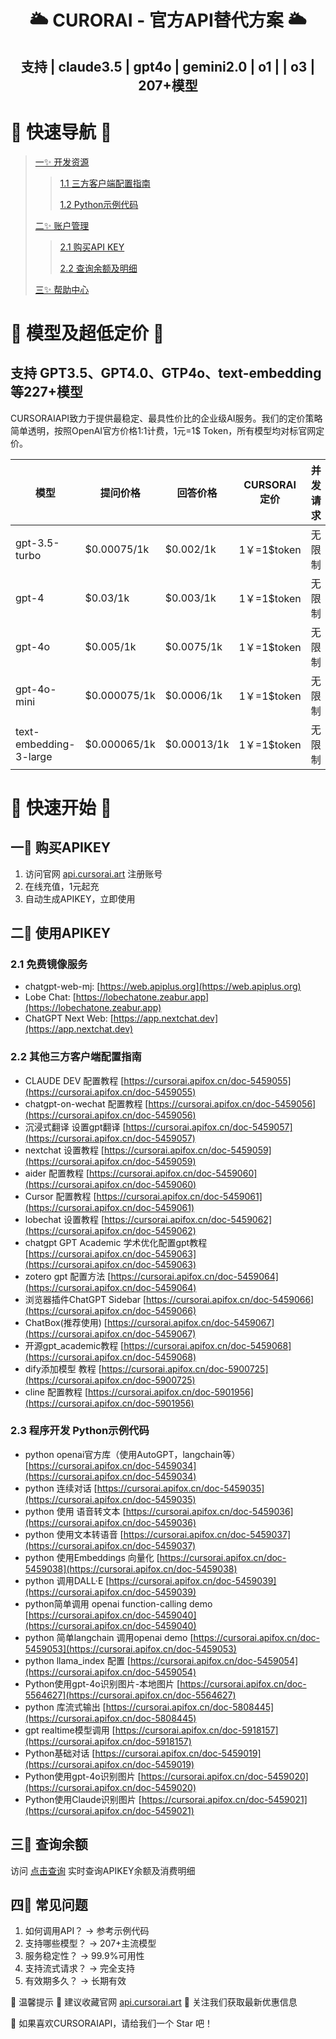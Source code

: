 
<div align="center">

<h1 align="center">🌥️ CURORAI - 官方API替代方案 🌥️</h1>
<h2 align="center">支持 | claude3.5 | gpt4o | gemini2.0 | o1 | | o3 | 207+模型</h2>
</div>

# 🚀 快速导航 🚀

>[一✨ 开发资源](https://github.com/spider-lee/claude-api-key?tab=readme-ov-file#23-%E7%A8%8B%E5%BA%8F%E5%BC%80%E5%8F%91-python%E7%A4%BA%E4%BE%8B%E4%BB%A3%E7%A0%81)
>>[1.1 三方客户端配置指南](https://github.com/spider-lee/claude-api-key?tab=readme-ov-file#22-%E5%85%B6%E4%BB%96%E4%B8%89%E6%96%B9%E5%AE%A2%E6%88%B7%E7%AB%AF%E9%85%8D%E7%BD%AE%E6%8C%87%E5%8D%97)
>>
>>[1.2 Python示例代码](https://github.com/spider-lee/claude-api-key?tab=readme-ov-file#23-%E7%A8%8B%E5%BA%8F%E5%BC%80%E5%8F%91-python%E7%A4%BA%E4%BE%8B%E4%BB%A3%E7%A0%81)
>
>[二✨ 账户管理](https://chaxun.wlai.vip)
>>[2.1 购买API KEY](https://api.cursorai.art/register?aff=xoXg)
>>
>>[2.2 查询余额及明细](https://chaxun.wlai.vip)
>
>[三✨ 帮助中心](https://api.cursorai.art/about)





# 🎯 模型及超低定价 🎯
## 支持 GPT3.5、GPT4.0、GTP4o、text-embedding 等227+模型
CURSORAIAPI致力于提供最稳定、最具性价比的企业级AI服务。我们的定价策略简单透明，按照OpenAI官方价格1:1计费，1元=1$ Token，所有模型均对标官网定价。

| 模型 | 提问价格 | 回答价格 | CURSORAI定价 | 并发请求 |
| --- | --- | --- | --- | --- |
| gpt-3.5-turbo | $0.00075/1k | $0.002/1k | 1￥=1$token | 无限制 |
| gpt-4 | $0.03/1k | $0.003/1k | 1￥=1$token | 无限制 |
| gpt-4o | $0.005/1k | $0.0075/1k | 1￥=1$token | 无限制 |
| gpt-4o-mini | $0.000075/1k | $0.0006/1k | 1￥=1$token | 无限制 |
| text-embedding-3-large | $0.000065/1k | $0.00013/1k | 1￥=1$token | 无限制 |

# 🚀 快速开始 🚀
## 一🌟 购买APIKEY
1. 访问官网 [api.cursorai.art](https://api.cursorai.art/register?aff=xoXg) 注册账号
2. 在线充值，1元起充
3. 自动生成APIKEY，立即使用

## 二🌟 使用APIKEY
### 2.1 免费镜像服务
- chatgpt-web-mj: [https://web.apiplus.org](https://web.apiplus.org)
- Lobe Chat: [https://lobechatone.zeabur.app](https://lobechatone.zeabur.app)
- ChatGPT Next Web: [https://app.nextchat.dev](https://app.nextchat.dev)
  
### 2.2 其他三方客户端配置指南
-  CLAUDE DEV 配置教程 [https://cursorai.apifox.cn/doc-5459055](https://cursorai.apifox.cn/doc-5459055)
-  chatgpt-on-wechat 配置教程 [https://cursorai.apifox.cn/doc-5459056](https://cursorai.apifox.cn/doc-5459056)
-  沉浸式翻译 设置gpt翻译 [https://cursorai.apifox.cn/doc-5459057](https://cursorai.apifox.cn/doc-5459057)
-  nextchat 设置教程 [https://cursorai.apifox.cn/doc-5459059](https://cursorai.apifox.cn/doc-5459059)
-  aider 配置教程 [https://cursorai.apifox.cn/doc-5459060](https://cursorai.apifox.cn/doc-5459060)
-  Cursor 配置教程 [https://cursorai.apifox.cn/doc-5459061](https://cursorai.apifox.cn/doc-5459061)
-  lobechat 设置教程 [https://cursorai.apifox.cn/doc-5459062](https://cursorai.apifox.cn/doc-5459062)
-  chatgpt GPT Academic 学术优化配置gpt教程 [https://cursorai.apifox.cn/doc-5459063](https://cursorai.apifox.cn/doc-5459063)
-  zotero gpt 配置方法 [https://cursorai.apifox.cn/doc-5459064](https://cursorai.apifox.cn/doc-5459064)
-  浏览器插件ChatGPT Sidebar [https://cursorai.apifox.cn/doc-5459066](https://cursorai.apifox.cn/doc-5459066)
-  ChatBox(推荐使用) [https://cursorai.apifox.cn/doc-5459067](https://cursorai.apifox.cn/doc-5459067)
-  开源gpt_academic教程 [https://cursorai.apifox.cn/doc-5459068](https://cursorai.apifox.cn/doc-5459068)
-  dify添加模型 教程 [https://cursorai.apifox.cn/doc-5900725](https://cursorai.apifox.cn/doc-5900725)
-  cline 配置教程  [https://cursorai.apifox.cn/doc-5901956](https://cursorai.apifox.cn/doc-5901956)

### 2.3 程序开发 Python示例代码
-  python openai官方库（使用AutoGPT，langchain等） [https://cursorai.apifox.cn/doc-5459034](https://cursorai.apifox.cn/doc-5459034)
-  python 连续对话 [https://cursorai.apifox.cn/doc-5459035](https://cursorai.apifox.cn/doc-5459035)
-  python 使用 语音转文本 [https://cursorai.apifox.cn/doc-5459036](https://cursorai.apifox.cn/doc-5459036)
-  python 使用文本转语音 [https://cursorai.apifox.cn/doc-5459037](https://cursorai.apifox.cn/doc-5459037)
-  python 使用Embeddings 向量化 [https://cursorai.apifox.cn/doc-5459038](https://cursorai.apifox.cn/doc-5459038)
-  python 调用DALL·E [https://cursorai.apifox.cn/doc-5459039](https://cursorai.apifox.cn/doc-5459039)
-  python简单调用 openai function-calling demo [https://cursorai.apifox.cn/doc-5459040](https://cursorai.apifox.cn/doc-5459040)
-  python 简单langchain 调用openai demo [https://cursorai.apifox.cn/doc-5459053](https://cursorai.apifox.cn/doc-5459053)
-  python llama_index 配置 [https://cursorai.apifox.cn/doc-5459054](https://cursorai.apifox.cn/doc-5459054)
-  Python使用gpt-4o识别图片-本地图片 [https://cursorai.apifox.cn/doc-5564627](https://cursorai.apifox.cn/doc-5564627)
-  python 库流式输出 [https://cursorai.apifox.cn/doc-5808445](https://cursorai.apifox.cn/doc-5808445)
-  gpt realtime模型调用 [https://cursorai.apifox.cn/doc-5918157](https://cursorai.apifox.cn/doc-5918157)
-  Python基础对话 [https://cursorai.apifox.cn/doc-5459019](https://cursorai.apifox.cn/doc-5459019)
-  Python使用gpt-4o识别图片 [https://cursorai.apifox.cn/doc-5459020](https://cursorai.apifox.cn/doc-5459020)
-  Python使用Claude识别图片 [https://cursorai.apifox.cn/doc-5459021](https://cursorai.apifox.cn/doc-5459021)

## 三🌟 查询余额
访问 [点击查询](https://chaxun.wlai.vip) 实时查询APIKEY余额及消费明细

## 四🌟 常见问题
1. 如何调用API？ → 参考示例代码
2. 支持哪些模型？ → 207+主流模型
3. 服务稳定性？ → 99.9%可用性
4. 支持流式请求？ → 完全支持
5. 有效期多久？ → 长期有效

📌 温馨提示
📣 建议收藏官网 [api.cursorai.art](https://api.cursorai.art)
📣 关注我们获取最新优惠信息

🌟 如果喜欢CURSORAIAPI，请给我们一个 Star 吧！

